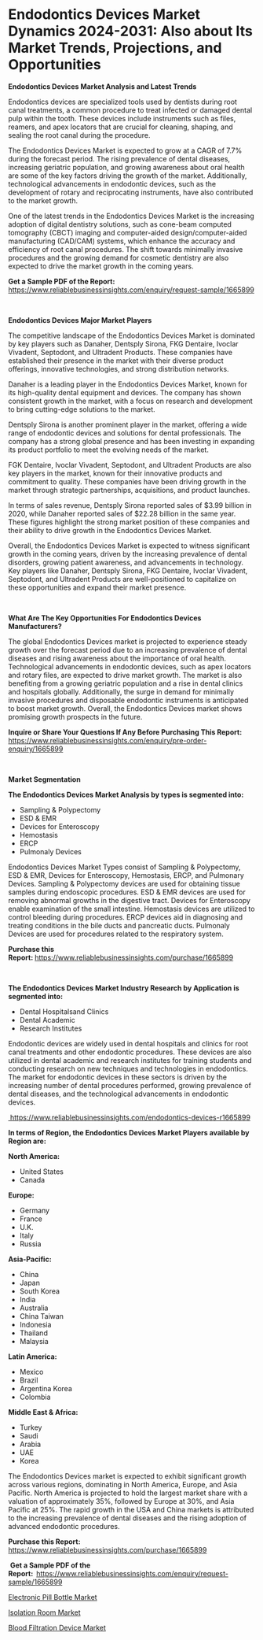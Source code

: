 <p><h1>Endodontics Devices Market Dynamics 2024-2031: Also about Its Market Trends, Projections, and Opportunities</h1></p><p><strong>Endodontics Devices Market Analysis and Latest Trends</strong></p>
<p><p>Endodontics devices are specialized tools used by dentists during root canal treatments, a common procedure to treat infected or damaged dental pulp within the tooth. These devices include instruments such as files, reamers, and apex locators that are crucial for cleaning, shaping, and sealing the root canal during the procedure.</p><p>The Endodontics Devices Market is expected to grow at a CAGR of 7.7% during the forecast period. The rising prevalence of dental diseases, increasing geriatric population, and growing awareness about oral health are some of the key factors driving the growth of the market. Additionally, technological advancements in endodontic devices, such as the development of rotary and reciprocating instruments, have also contributed to the market growth.</p><p>One of the latest trends in the Endodontics Devices Market is the increasing adoption of digital dentistry solutions, such as cone-beam computed tomography (CBCT) imaging and computer-aided design/computer-aided manufacturing (CAD/CAM) systems, which enhance the accuracy and efficiency of root canal procedures. The shift towards minimally invasive procedures and the growing demand for cosmetic dentistry are also expected to drive the market growth in the coming years.</p></p>
<p><strong>Get a Sample PDF of the Report:&nbsp;</strong> <a href="https://www.reliablebusinessinsights.com/enquiry/request-sample/1665899">https://www.reliablebusinessinsights.com/enquiry/request-sample/1665899</a></p>
<p>&nbsp;</p>
<p><strong>Endodontics Devices Major Market Players</strong></p>
<p><p>The competitive landscape of the Endodontics Devices Market is dominated by key players such as Danaher, Dentsply Sirona, FKG Dentaire, Ivoclar Vivadent, Septodont, and Ultradent Products. These companies have established their presence in the market with their diverse product offerings, innovative technologies, and strong distribution networks.</p><p>Danaher is a leading player in the Endodontics Devices Market, known for its high-quality dental equipment and devices. The company has shown consistent growth in the market, with a focus on research and development to bring cutting-edge solutions to the market.</p><p>Dentsply Sirona is another prominent player in the market, offering a wide range of endodontic devices and solutions for dental professionals. The company has a strong global presence and has been investing in expanding its product portfolio to meet the evolving needs of the market.</p><p>FGK Dentaire, Ivoclar Vivadent, Septodont, and Ultradent Products are also key players in the market, known for their innovative products and commitment to quality. These companies have been driving growth in the market through strategic partnerships, acquisitions, and product launches.</p><p>In terms of sales revenue, Dentsply Sirona reported sales of $3.99 billion in 2020, while Danaher reported sales of $22.28 billion in the same year. These figures highlight the strong market position of these companies and their ability to drive growth in the Endodontics Devices Market.</p><p>Overall, the Endodontics Devices Market is expected to witness significant growth in the coming years, driven by the increasing prevalence of dental disorders, growing patient awareness, and advancements in technology. Key players like Danaher, Dentsply Sirona, FKG Dentaire, Ivoclar Vivadent, Septodont, and Ultradent Products are well-positioned to capitalize on these opportunities and expand their market presence.</p></p>
<p>&nbsp;</p>
<p><strong>What Are The Key Opportunities For Endodontics Devices Manufacturers?</strong></p>
<p><p>The global Endodontics Devices market is projected to experience steady growth over the forecast period due to an increasing prevalence of dental diseases and rising awareness about the importance of oral health. Technological advancements in endodontic devices, such as apex locators and rotary files, are expected to drive market growth. The market is also benefiting from a growing geriatric population and a rise in dental clinics and hospitals globally. Additionally, the surge in demand for minimally invasive procedures and disposable endodontic instruments is anticipated to boost market growth. Overall, the Endodontics Devices market shows promising growth prospects in the future.</p></p>
<p><strong>Inquire or Share Your Questions If Any Before Purchasing This Report:</strong> <a href="https://www.reliablebusinessinsights.com/enquiry/pre-order-enquiry/1665899">https://www.reliablebusinessinsights.com/enquiry/pre-order-enquiry/1665899</a></p>
<p>&nbsp;</p>
<p><strong>Market Segmentation</strong></p>
<p><strong>The Endodontics Devices Market Analysis by types is segmented into:</strong></p>
<p><ul><li>Sampling & Polypectomy</li><li>ESD & EMR</li><li>Devices for Enteroscopy</li><li>Hemostasis</li><li>ERCP</li><li>Pulmonaly Devices</li></ul></p>
<p><p>Endodontics Devices Market Types consist of Sampling & Polypectomy, ESD & EMR, Devices for Enteroscopy, Hemostasis, ERCP, and Pulmonary Devices. Sampling & Polypectomy devices are used for obtaining tissue samples during endoscopic procedures. ESD & EMR devices are used for removing abnormal growths in the digestive tract. Devices for Enteroscopy enable examination of the small intestine. Hemostasis devices are utilized to control bleeding during procedures. ERCP devices aid in diagnosing and treating conditions in the bile ducts and pancreatic ducts. Pulmonaly Devices are used for procedures related to the respiratory system.</p></p>
<p><strong>Purchase this Report:&nbsp;</strong><a href="https://www.reliablebusinessinsights.com/purchase/1665899">https://www.reliablebusinessinsights.com/purchase/1665899</a></p>
<p>&nbsp;</p>
<p><strong>The Endodontics Devices Market Industry Research by Application is segmented into:</strong></p>
<p><ul><li>Dental Hospitalsand Clinics</li><li>Dental Academic</li><li>Research Institutes</li></ul></p>
<p><p>Endodontic devices are widely used in dental hospitals and clinics for root canal treatments and other endodontic procedures. These devices are also utilized in dental academic and research institutes for training students and conducting research on new techniques and technologies in endodontics. The market for endodontic devices in these sectors is driven by the increasing number of dental procedures performed, growing prevalence of dental diseases, and the technological advancements in endodontic devices.</p></p>
<p><a href="https://www.reliablebusinessinsights.com/endodontics-devices-r1665899">&nbsp;https://www.reliablebusinessinsights.com/endodontics-devices-r1665899</a></p>
<p><strong>In terms of Region, the Endodontics Devices Market Players available by Region are:</strong></p>
<p>
    <p> <strong> North America: </strong>
        <ul>
            <li>United States</li>
            <li>Canada</li>
        </ul>
        </p> 
    <p> <strong> Europe: </strong>
        <ul>
            <li>Germany</li>
            <li>France</li>
            <li>U.K.</li>
            <li>Italy</li>
            <li>Russia</li>
        </ul>
        </p> 
    <p> <strong> Asia-Pacific: </strong>
        <ul>
            <li>China</li>
            <li>Japan</li>
            <li>South Korea</li>
            <li>India</li>
            <li>Australia</li>
            <li>China Taiwan</li>
            <li>Indonesia</li>
            <li>Thailand</li>
            <li>Malaysia</li>
        </ul>
        </p> 
    <p> <strong> Latin America: </strong>
        <ul>
            <li>Mexico</li>
            <li>Brazil</li>
            <li>Argentina Korea</li>
            <li>Colombia</li>
        </ul>
        </p> 
    <p> <strong> Middle East & Africa: </strong>
        <ul>
            <li>Turkey</li>
            <li>Saudi</li>
            <li>Arabia</li>
            <li>UAE</li>
            <li>Korea</li>
        </ul>
    </p>
    </p>
<p><p>The Endodontics Devices market is expected to exhibit significant growth across various regions, dominating in North America, Europe, and Asia Pacific. North America is projected to hold the largest market share with a valuation of approximately 35%, followed by Europe at 30%, and Asia Pacific at 25%. The rapid growth in the USA and China markets is attributed to the increasing prevalence of dental diseases and the rising adoption of advanced endodontic procedures.</p></p>
<p><strong>Purchase this Report: </strong><a href="https://www.reliablebusinessinsights.com/purchase/1665899">https://www.reliablebusinessinsights.com/purchase/1665899</a></p>
<p>&nbsp;<strong>Get a Sample PDF of the Report:&nbsp;&nbsp;</strong><a href="https://www.reliablebusinessinsights.com/enquiry/request-sample/1665899">https://www.reliablebusinessinsights.com/enquiry/request-sample/1665899</a></p>
<p><strong></strong></p>
<p><p><a href="https://github.com/changoleonlaverguenzanoexiste/Market-Research-Report-List-4/blob/main/electronic-pill-bottle-market.md">Electronic Pill Bottle Market</a></p><p><a href="https://github.com/dimitrishawkinswaynenp91rgz/Market-Research-Report-List-3/blob/main/isolation-room-market.md">Isolation Room Market</a></p><p><a href="https://github.com/tamvrosiya/Market-Research-Report-List-5/blob/main/blood-filtration-device-market.md">Blood Filtration Device Market</a></p></p>